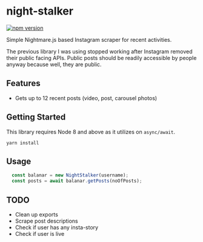 # night-stalker
[![npm version](https://badge.fury.io/js/night-stalker.svg)](https://badge.fury.io/js/night-stalker)

Simple Nightmare.js based Instagram scraper for recent activities.

The previous library I was using stopped working after Instagram removed their public facing APIs.
Public posts should be readily accessible by people anyway because well, they are public.

## Features
- Gets up to 12 recent posts (video, post, carousel photos)

## Getting Started
This library requires Node 8 and above as it utilizes on ```async/await```.
```
yarn install
```

## Usage
```javascript
  const balanar = new NightStalker(username);
  const posts = await balanar.getPosts(noOfPosts);
```

## TODO
- Clean up exports
- Scrape post descriptions
- Check if user has any insta-story
- Check if user is live